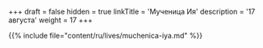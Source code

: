 +++
draft = false
hidden = true
linkTitle = 'Мученица Ия'
description = '17 августа'
weight = 17
+++

{{% include file="content/ru/lives/muchenica-iya.md" %}}
